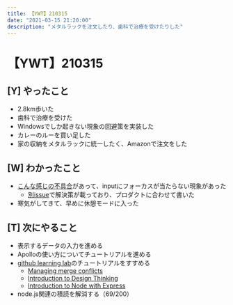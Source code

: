 ```yaml
---
title: 【YWT】210315
date: "2021-03-15 21:20:00"
description: "メタルラックを注文したり、歯科で治療を受けたりした"
---
```


# 【YWT】210315

## [Y] やったこと

- 2.8km歩いた
- 歯科で治療を受けた
- Windowsでしか起きない現象の回避策を実装した
- カレーのルーを買い足した
- 家の収納をメタルラックに統一したく、Amazonで注文をした

## [W] わかったこと

- [こんな感じの不具合](https://github.com/electron/electron/issues/19977)があって、inputにフォーカスが当たらない現象があった
  - [別issue](https://github.com/electron/electron/issues/20400)で解決策が載っており、プロダクトに合わせて書いた
- 寒気がしてきて、早めに休憩モードに入った

## [T] 次にやること

- 表示するデータの入力を進める
- Apolloの使い方についてチュートリアルを進める
- [github learning lab](https://lab.github.com/githubtraining)のチュートリアルをすすめる
  - [Managing merge conflicts](https://lab.github.com/githubtraining/managing-merge-conflicts)
  - [Introduction to Design Thinking](https://lab.github.com/githubtraining/introduction-to-design-thinking)
  - [Introduction to Node with Express](https://lab.github.com/everydeveloper/introduction-to-node-with-express)
- node.js関連の積読を解消する（69/200）
